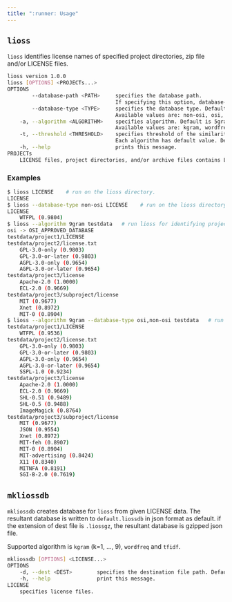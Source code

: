 ```yaml
---
title: ":runner: Usage"
---
```


## `lioss`

`lioss` identifies license names of specified project directories, zip file and/or LICENSE files.

```sh
lioss version 1.0.0
lioss [OPTIONS] <PROJECTs...>
OPTIONS
        --database-path <PATH>     specifies the database path.
                                   If specifying this option, database-type option is ignored.
        --database-type <TYPE>     specifies the database type. Default is osi (enable multi options, separating by comma).
                                   Available values are: non-osi, osi, deprecated, osi-deprecated, and whole.
    -a, --algorithm <ALGORITHM>    specifies algorithm. Default is 5gram.
                                   Available values are: kgram, wordfreq, and tfidf.
    -t, --threshold <THRESHOLD>    specifies threshold of the similarities of license files.
                                   Each algorithm has default value. Default value is 0.75.
    -h, --help                     prints this message.
PROJECTs
    LICENSE files, project directories, and/or archive files contains LICENSE file.
```

### Examples

```sh
$ lioss LICENSE    # run on the lioss directory.
LICENSE
$ lioss --database-type non-osi LICENSE    # run on the lioss directory.
LICENSE
	WTFPL (0.9804)
$ lioss --algorithm 9gram testdata   # run lioss for identifying project licenses in testdata directory.
osi -> OSI_APPROVED_DATABASE
testdata/project1/LICENSE
testdata/project2/license.txt
	GPL-3.0-only (0.9803)
	GPL-3.0-or-later (0.9803)
	AGPL-3.0-only (0.9654)
	AGPL-3.0-or-later (0.9654)
testdata/project3/license
	Apache-2.0 (1.0000)
	ECL-2.0 (0.9669)
testdata/project3/subproject/license
	MIT (0.9677)
	Xnet (0.8972)
	MIT-0 (0.8904)
$ lioss --algorithm 9gram --database-type osi,non-osi testdata   # run lioss for identifying project licenses in testdata directory.
testdata/project1/LICENSE
	WTFPL (0.9536)
testdata/project2/license.txt
	GPL-3.0-only (0.9803)
	GPL-3.0-or-later (0.9803)
	AGPL-3.0-only (0.9654)
	AGPL-3.0-or-later (0.9654)
	SSPL-1.0 (0.9234)
testdata/project3/license
	Apache-2.0 (1.0000)
	ECL-2.0 (0.9669)
	SHL-0.51 (0.9489)
	SHL-0.5 (0.9488)
	ImageMagick (0.8764)
testdata/project3/subproject/license
	MIT (0.9677)
	JSON (0.9554)
	Xnet (0.8972)
	MIT-feh (0.8907)
	MIT-0 (0.8904)
	MIT-advertising (0.8424)
	X11 (0.8340)
	MITNFA (0.8191)
	SGI-B-2.0 (0.7619)
```

## `mkliossdb`

`mkliossdb` creates database for `lioss` from given LICENSE data.
The resultant database is written to `default.liossdb` in json format as default.
if the extension of dest file is `.liossgz`, the resultant database is gzipped json file.

Supported algorithm is `kgram` (k=1, ..., 9), `wordfreq` and `tfidf`.

```sh
mkliossdb [OPTIONS] <LICENSE...>
OPTIONS
    -d, --dest <DEST>        specifies the destination file path. Default is 'default.liossdb'
    -h, --help               print this message.
LICENSE
    specifies license files.
```

